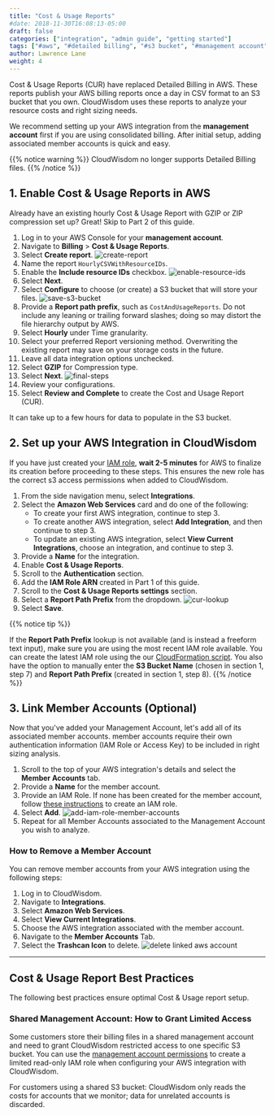```yaml
---
title: "Cost & Usage Reports"
#date: 2018-11-30T16:08:13-05:00
draft: false
categories: ["integration", "admin guide", "getting started"]
tags: ["#aws", "#detailed billing", "#s3 bucket", "#management account"]
author: Lawrence Lane
weight: 4
---
```


Cost & Usage Reports (CUR) have replaced Detailed Billing in AWS. These reports publish your AWS billing reports once a day in CSV format to an S3 bucket that you own. CloudWisdom uses these reports to analyze your resource costs and right sizing needs.

We recommend setting up your AWS integration from the **management account** first if you are using consolidated billing. After initial setup, adding associated member accounts is quick and easy.

{{% notice warning %}}
CloudWisdom no longer supports Detailed Billing files.
{{% /notice %}}

## 1. Enable Cost & Usage Reports in AWS

Already have an existing hourly Cost & Usage Report with GZIP or ZIP compression set up? Great! Skip to Part 2 of this guide.

1. Log in to your AWS Console for your **management account**.
2. Navigate to **Billing** > **Cost & Usage Reports**.
3. Select **Create report**.
![create-report](/images/aws-cur/create-report.png)
4. Name the report `HourlyCSVWithResourceIDs`.
5. Enable the **Include resource IDs** checkbox.
![enable-resource-ids](/images/aws-cur/enable-resource-ids.png)
6. Select **Next**.
7. Select **Configure** to choose (or create) a S3 bucket that will store your files.
![save-s3-bucket](/images/aws-cur/save-s3-bucket.png)
8. Provide a **Report path prefix**, such as `CostAndUsageReports`. Do not include any leaning or trailing forward slashes; doing so may distort the file hierarchy output by AWS.
9. Select **Hourly** under Time granularity.
10. Select your preferred Report versioning method. Overwriting the existing report may save on your storage costs in the future.
11. Leave all data integration options unchecked.
12. Select **GZIP** for Compression type.
13. Select **Next**.
![final-steps](/images/aws-cur/final-steps.png)
14. Review your configurations.
16. Select **Review and Complete** to create the Cost and Usage Report (CUR).

It can take up to a few hours for data to populate in the S3 bucket.

## 2. Set up your AWS Integration in CloudWisdom

If you have just created your [IAM role][1], **wait 2-5 minutes** for AWS to finalize its creation before proceeding to these steps. This ensures the new role has the correct s3 access permissions when added to CloudWisdom.

1. From the side navigation menu, select **Integrations**.
2. Select the **Amazon Web Services** card and do one of the following:
   - To create your first AWS integration, continue to step 3.
   - To create another AWS integration, select **Add Integration**, and then continue to step 3.
   - To update an existing AWS integration, select **View Current Integrations**, choose an integration, and continue to step 3.
3. Provide a **Name** for the integration.
4. Enable **Cost & Usage Reports**.
5. Scroll to the **Authentication** section.
6. Add the **IAM Role ARN** created in Part 1 of this guide.
5. Scroll to the **Cost & Usage Reports settings** section.
6. Select a **Report Path Prefix** from the dropdown.
![cur-lookup](/images/aws-cur/cur-lookup.png)
7. Select **Save**.  

{{% notice tip %}}

If the **Report Path Prefix** lookup is not available (and is instead a freeform text input), make sure you are using the most recent IAM role available. You can create the latest IAM role using the our [CloudFormation script](/integrations/aws-integration/aws-cloudformation-installation/).
You also have the option to manually enter the **S3 Bucket Name** (chosen in section 1, step 7) and **Report Path Prefix** (created in section 1, step 8).
{{% /notice %}}

## 3. Link Member Accounts (Optional)

Now that you've added your Management Account, let's add all of its associated member accounts. member accounts require their own authentication information (IAM Role or Access Key) to be included in right sizing analysis.

1. Scroll to the top of your AWS integration's details and select the **Member Accounts** tab.
2. Provide a **Name** for the member account.
3. Provide an IAM Role. If none has been created for the member account, follow [these instructions][1] to create an IAM role.
4. Select **Add**.
![add-iam-role-member-accounts](/images/aws-cur/add-iam-role-member-accounts.png)
5. Repeat for all Member Accounts associated to the Management Account you wish to analyze.


### How to Remove a Member Account  

You can remove member accounts from your AWS integration using the following steps:

1. Log in to CloudWisdom.
2. Navigate to **Integrations**.
3. Select **Amazon Web Services**.
4. Select **View Current Integrations**.
5. Choose the AWS integration associated with the member account.
6. Navigate to the **Member Accounts** Tab.
7. Select the **Trashcan Icon** to delete.
![delete linked aws account](/images/aws-cur/delete-linked-aws-account.png)


---

## Cost & Usage Report Best Practices

The following best practices ensure optimal Cost & Usage report setup.

### Shared Management Account: How to Grant Limited Access

Some customers store their billing files in a shared management account and need to grant CloudWisdom restricted access to one specific S3 bucket. You can use the [management account permissions](/integrations/aws-integration/aws-iam-installation/#master-billing-account-permissions) to create a limited read-only IAM role when configuring your AWS integration with CloudWisdom.

For customers using a shared S3 bucket: CloudWisdom only reads the costs for accounts that we monitor; data for unrelated accounts is discarded.


[1]: /integrations/aws-integration/aws-cloudformation-installation/
